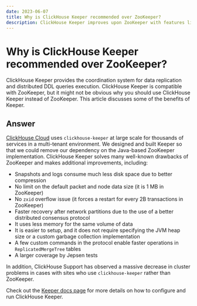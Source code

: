 ```yaml
---
date: 2023-06-07
title: Why is ClickHouse Keeper recommended over ZooKeeper?
description: ClickHouse Keeper improves upon ZooKeeper with features like reduced disk space usage, faster recovery, and less memory consumption, offering better performance for ClickHouse clusters.
---
```


# Why is ClickHouse Keeper recommended over ZooKeeper?

ClickHouse Keeper provides the coordination system for data replication and distributed DDL queries execution. ClickHouse Keeper is compatible with ZooKeeper, but it might not be obvious why you should use ClickHouse Keeper instead of ZooKeeper. This article discusses some of the benefits of Keeper.

<!-- truncate -->

## Answer

[ClickHouse Cloud](https://clickhouse.cloud/) uses `clickhouse-keeper` at large scale for thousands of services in a multi-tenant environment. We designed and built Keeper so that we could remove our dependency on the Java-based ZooKeeper implementation. ClickHouse Keeper solves many well-known drawbacks of ZooKeeper and makes additional improvements, including:

- Snapshots and logs consume much less disk space due to better compression
- No limit on the default packet and node data size (it is 1 MB in ZooKeeper)
- No `zxid` overflow issue (it forces a restart for every 2B transactions in ZooKeeper)
- Faster recovery after network partitions due to the use of a better distributed consensus protocol
- It uses less memory for the same volume of data
- It is easier to setup, and it does not require specifying the JVM heap size or a custom garbage collection implementation
- A few custom commands in the protocol enable faster operations in `ReplicatedMergeTree` tables
- A larger coverage by Jepsen tests

In addition, ClickHouse Support has observed a massive decrease in cluster problems in cases with sites who use `clickhouse-keeper` rather than ZooKeeper.

Check out the [Keeper docs page](https://clickhouse.com/docs/en/guides/sre/keeper/clickhouse-keeper) for more details on how to configure and run ClickHouse Keeper.